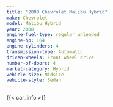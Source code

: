 ```yaml
---
title: "2008 Chevrolet Malibu Hybrid"
make: Chevrolet
model: Malibu Hybrid
year: 2008
engine-fuel-type: regular unleaded
engine-hp: 164
engine-cylinders: 4
transmission-type: Automatic
driven-wheels: Front wheel drive
number-of-doors: 4
market-category: Hybrid
vehicle-size: Midsize
vehicle-style: Sedan
---
```


{{< car_info >}}
